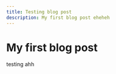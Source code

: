 ```yaml
---
title: Testing blog post
description: My first blog post eheheh
---
```


# My first blog post

testing ahh
